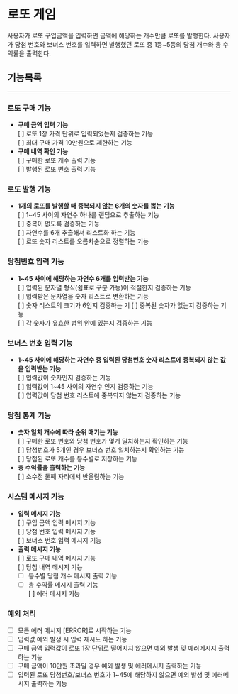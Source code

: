 # 로또 게임
사용자가 로또 구입금액을 입력하면 금액에 해당하는 개수만큼 로또를 발행한다.
사용자가 당첨 번호와 보너스 번호를 입력하면 발행했던 로또 중 1등~5등의 당첨 개수와 총 수익률을 출력한다.

## 기능목록
---
  
### 로또 구매 기능  
- **구매 금액 입력 기능**  
	[ ] 로또 1장 가격 단위로 입력되었는지 검증하는 기능  
	[ ] 최대 구매 가격 10만원으로 제한하는 기능  
- **구매 내역 확인 기능**  
	[ ] 구매한 로또 개수 출력 기능  
	[ ] 발행된 로또 번호 출력 기능  

### 로또 발행 기능  
- **1개의 로또를 발행할 때 중복되지 않는 6개의 숫자를 뽑는 기능**  
	[ ] 1~45 사이의 자연수 하나를 랜덤으로 추출하는 기능  
	[ ] 중복이 없도록 검증하는 기능  
	[ ] 자연수를 6개 추출해서 리스트화 하는 기능  
	[ ] 로또 숫자 리스트를 오름차순으로 정렬하는 기능  

### 당첨번호 입력 기능  
- **1~45 사이에 해당하는 자연수 6개를 입력받는 기능**  
	[ ] 입력된 문자열 형식(쉼표로 구분 가능)이 적절한지 검증하는 기능  
	[ ] 입력받은 문자열을 숫자 리스트로 변환하는 기능  
	[ ] 숫자 리스트의 크기가 6인지 검증하는 기
	[ ] 중복된 숫자가 없는지 검증하는 기능  
	[ ] 각 숫자가 유효한 범위 안에 있는지 검증하는 기능  

### 보너스 번호 입력 기능  
- **1~45 사이에 해당하는 자연수 중 입력된 당첨번호 숫자 리스트에 중복되지 않는 값을 입력받는 기능**  
	[ ] 입력값이 숫자인지 검증하는 기능  
	[ ] 입력값이 1~45 사이의 자연수 인지 검증하는 기능  
	[ ] 입력값이 당첨 번호 리스트에 중복되지 않는지 검증하는 기능  

### 당첨 통계 기능  
- **숫자 일치 개수에 따라 순위 매기는 기능**  
	[ ] 구매한 로또 번호와 당첨 번호가 몇개 일치하는지 확인하는 기능  
	[ ] 당첨번호가 5개인 경우 보너스 번호 일치하는지 확인하는 기능  
	[ ] 당첨된 로또 개수를 등수별로 저장하는 기능  
- **총 수익률을 출력하는 기능**  
	[ ] 소수점 둘째 자리에서 반올림하는 기능  

### 시스템 메시지 기능  
- **입력 메시지 기능**  
	[ ] 구입 금액 입력 메시지 기능  
	[ ] 당첨 번호 입력 메시지 기능  
	[ ] 보너스 번호 입력 메시지 기능  
- **출력 메시지 기능**  
	[ ] 로또 구매 내역 메시지 기능  
	[ ] 당첨 내역 메시지 기능  
	 - [ ] 등수별 당첨 개수 메시지 출력 기능  
	 - [ ] 총 수익률 메시지 출력 기능  
	[ ] 에러 메시지 기능  

### 예외 처리  
- [ ] 모든 에러 메시지 [ERROR]로 시작하는 기능  
- [ ] 입력값 예외 발생 시 입력 재시도 하는 기능  
- [ ] 구매 금액 입력값이 로또 1장 단위로 떨어지지 않으면 예외 발생 및 에러메시지 출력하는 기능  
- [ ] 구매 금액이 10만원 초과일 경우 예외 발생 및 에러메시지 출력하는 기능
- [ ] 입력된 로또 당첨번호/보너스 번호가 1~45에 해당하지 않으면 예외 발생 및 에러메시지 출력하는 기능  